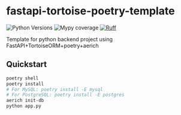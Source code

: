 # fastapi-tortoise-poetry-template
![Python Versions](https://img.shields.io/pypi/pyversions/asynctor)
![Mypy coverage](https://img.shields.io/badge/mypy-100%25-green.svg)
[![Ruff](https://img.shields.io/endpoint?url=https://raw.githubusercontent.com/astral-sh/ruff/main/assets/badge/v2.json)](https://github.com/astral-sh/ruff)

Template for python backend project using FastAPI+TortoiseORM+poetry+aerich

## Quickstart

```bash
poetry shell
poetry install
# For MySQL: poetry install -E mysql
# For PostgreSQL: poetry install -E postgres
aerich init-db
python app.py
```
